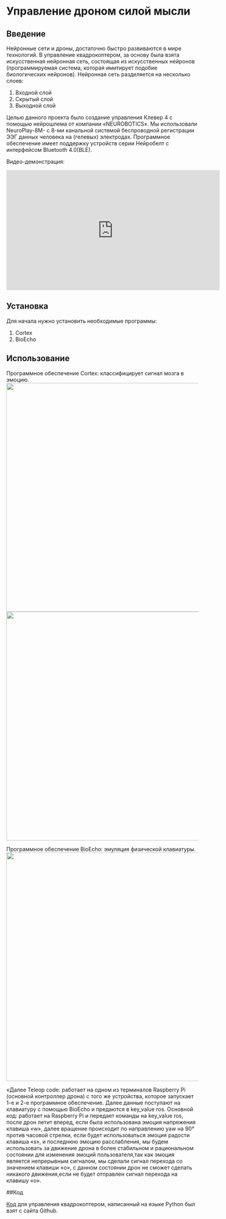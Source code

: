 # Управление дроном силой мысли

## Введение

Нейронные сети и дроны, достаточно быстро развиваются в мире технологий. В управление квадрокоптером, за основу была взята искусственная нейронная сеть, состоящая из искусственных нейронов (программируемая система, которая имитирует подобие биологических нейронов). 
Нейронная сеть разделяется на несколько слоев:

1.	Входной слой
2.	Скрытый слой
3.	Выходной слой

Целью данного проекта было создание управления Клевер 4 с помощью нейрошлема от компании «NEUROBOTICS». Мы использовали NeuroPlay-8M- с 8-ми канальной системой беспроводной регистрации ЭЭГ данных человека на (гелевых) электродах. Программное обеспечение имеет поддержку устройств серии Нейробелт с интерфейсом Bluetooth 4.0(BLE).

Видео-демонстрация:

**<iframe width="560" height="315" src="https://www.youtube.com/embed/uLR5NNcekfA" frameborder="0" allow="accelerometer; autoplay; encrypted-media; gyroscope; picture-in-picture" allowfullscreen></iframe>**

## Установка

Для начала нужно установить необходимые программы:

1. Cortex
2. BioEcho

## Использование

Программное обеспечение Cortex: классифицирует сигнал мозга в эмоцию.
 <img src="../docs/assets/Cortex1.jpg" width=600>
 <img src="../docs/assets/Cortex 2.jpg" width=600>
 


Программное обеспечение BioEcho: эмуляция физической клавиатуры.
<img src="../docs/assets/BioEcho.jpg" width=600>

«Далее Teleop code: работает на одном из терминалов Raspberry Pi (основной контроллер дрона) с того же устройства, которое запускает 1-е и 2-е программное обеспечение.
 Далее данные поступают  на клавиатуру с помощью BioEcho и предаются в key_value ros.
Основной код: работает на Raspberry Pi и передает команды на key_value ros,  после  дрон летит вперед, если была использована эмоция напряжения клавиша «w», далее вращение происходит по направлению yaw на 90° против часовой стрелки, если будет использоваться эмоция радости клавиша  «s», и  последнюю эмоцию расслабления, мы  будем использовать  за движение дрона  в более стабильном и рациональном состоянии  для изменения эмоций пользователя,так как  эмоция является непрерывным сигналом, мы сделали сигнал перехода со значением клавиши «o», с данном состоянии дрон не сможет сделать никакого движения,если не будет отправлен сигнал перехода на клавишу «o».

##Код

[Код]( https://github.com/hany606/COEX-Internship19/tree/master/projects/NeuroHelmet) для управления квадрокоптером, написанный на языке Python был взят с сайта Github.
